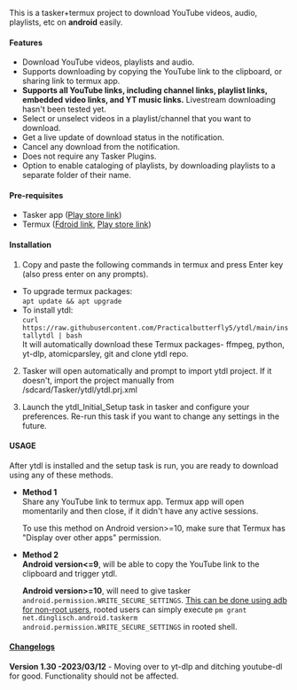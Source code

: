 This is a tasker+termux project to download YouTube videos, audio, playlists, etc on **android** easily.

#### Features
* Download YouTube videos, playlists and audio.
* Supports downloading by copying the YouTube link to the clipboard, or sharing link to termux app.
* **Supports all YouTube links, including channel links, playlist links, embedded video links, and YT music links.** Livestream downloading hasn't been tested yet.
* Select or unselect videos in a playlist/channel that you want to download.
* Get a live update of download status in the notification.
* Cancel any download from the notification.
* Does not require any Tasker Plugins.
* Option to enable cataloging of playlists, by downloading playlists to a separate folder of their name.

#### Pre-requisites
* Tasker app ([Play store link](https://play.google.com/store/apps/details?id=net.dinglisch.android.taskerm))
* Termux ([Fdroid link](https://f-droid.org/en/packages/com.termux/), [Play store link](https://play.google.com/store/apps/details?id=com.termux))

#### Installation

1. Copy and paste the following commands in termux and press Enter key (also press enter on any prompts).  
* To upgrade termux packages:  
`apt update && apt upgrade`
* To install ytdl:  
`curl https://raw.githubusercontent.com/Practicalbutterfly5/ytdl/main/installytdl | bash`  
It will automatically download these Termux packages- ffmpeg, python, yt-dlp, atomicparsley, git and clone ytdl repo.

2. Tasker will open automatically and prompt to import ytdl project. If it doesn't, import the project manually from /sdcard/Tasker/ytdl/ytdl.prj.xml

3. Launch the ytdl_Initial_Setup task in tasker and configure your preferences. Re-run this task if you want to change any settings in the future.

 
#### USAGE

After ytdl is installed and the setup task is run, you are ready to download using any of these methods.

* **Method 1**  
  Share any YouTube link to termux app. Termux app will open momentarily and then close, if it didn't have any active sessions.  
  
  To use this method on Android version>=10, make sure that Termux has "Display over other apps" permission.


* **Method 2**  
  **Android version<=9**,  will be able to copy the YouTube link to the clipboard and trigger ytdl.  
  
  **Android version>=10**, will need to give tasker ```android.permission.WRITE_SECURE_SETTINGS```. [This can be done using adb for non-root users](https://tasker.joaoapps.com/userguide/en/help/ah_secure_setting_grant.html), rooted users can simply execute ```pm grant net.dinglisch.android.taskerm android.permission.WRITE_SECURE_SETTINGS``` in rooted shell.


#### [Changelogs](https://github.com/Practicalbutterfly5/ytdl/blob/main/Changelogs)
**Version 1.30 -2023/03/12** - Moving over to yt-dlp and ditching youtube-dl for good. Functionality should not be affected.
